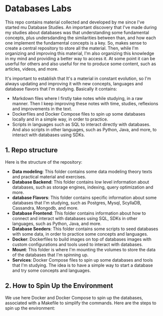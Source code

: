 # Databases Labs

This repo contains material collected and developed by me since I've started mu Database Studies. An important discovery that I've made during my studies about databases was that understanding some fundamental concepts, plus undersdanding the similarities between than, and how each one implement the fundamental concepts is a key. So, makes sense to create a central repository to store all the material. Then, while I'm organizing and improving this material, I'm also organizing this knowledge in my mind and providing a better way to access it. At some point it can be userful for others and also useful for me to produce some content, such as articles, videos, and more.

It's important to establish that It's a material in constant evolution, so I'm always updating and improving it with new concepts, languages and database flavors that I'm studying. Basically it contains:

- Markdown files where I firstly take notes while studying, in a raw manner. Then I keep improving these notes with time, studies, reflexions and improvements in the text.
- Dockerfiles and Docker Compose files to spin up some databases locally and in a simple way, in order to practice.
- Scripts in languages such as SQL to interact directly with databases. And also scripts in other languages, such as Python, Java, and more, to interact with databases using SDKs.

## 1. Repo structure

Here is the structure of the repository:

- **Data modeling**: This folder contains some data modeling theory texts and practical material and exercises.
- **Database Backend**: This folder contains low level information about databases, such as storage engines, indexing, query optimization and more.
- **database Flavors**: This folder contains specific information about some databases that I'm studying, such as Postgres, Mysql, ScyllaDB, Cassandra, Mongodb, and more.
- **Database Frontend**: This folder contains information about how to connect and interact with databases using SQL, SDKs in other languages, such as Python, Java, and more.
- **Database Seeders**: This folder contains some scripts to seed databases with some data, in order to practice some concepts and languages.
- **Docker**: Dockerfiles to build images on top of databases images with custom configurations and tools used to interact with databases.
- **Mount**: This folder is where I'm mounting the volumes to store the data of the databases that I'm spinning up.
- **Services**: Docker Compose files to spin up some databases and tools that I'm studying. The idea is to have a simple way to start a database and try some concepts and languages.

## 2. How to Spin Up the Environment

We use here Docker and Docker Compose to spin up the databases, associated with a Makefile to simplify the commands. Here are the steps to spin up the environment:

```bash


